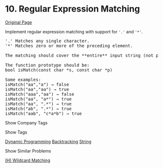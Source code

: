 # 10. Regular Expression Matching

[Original Page](https://leetcode.com/problems/regular-expression-matching/)

Implement regular expression matching with support for `'.'` and `'*'`.

<pre>'.' Matches any single character.
'*' Matches zero or more of the preceding element.

The matching should cover the **entire** input string (not partial).

The function prototype should be:
bool isMatch(const char *s, const char *p)

Some examples:
isMatch("aa","a") → false
isMatch("aa","aa") → true
isMatch("aaa","aa") → false
isMatch("aa", "a*") → true
isMatch("aa", ".*") → true
isMatch("ab", ".*") → true
isMatch("aab", "c*a*b") → true
</pre>

<div>

<div id="company_tags" class="btn btn-xs btn-warning">Show Company Tags</div>

<span class="hidebutton" style="display: none;">[Google](/company/google/) [Uber](/company/uber/) [Airbnb](/company/airbnb/) [Facebook](/company/facebook/) [Twitter](/company/twitter/)</span></div>

<div>

<div id="tags" class="btn btn-xs btn-warning">Show Tags</div>

<span class="hidebutton">[Dynamic Programming](/tag/dynamic-programming/) [Backtracking](/tag/backtracking/) [String](/tag/string/)</span></div>

<div>

<div id="similar" class="btn btn-xs btn-warning">Show Similar Problems</div>

<span class="hidebutton">[(H) Wildcard Matching](/problems/wildcard-matching/)</span></div>